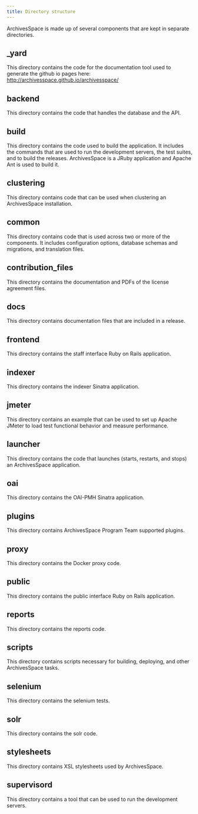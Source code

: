 ```yaml
---
title: Directory structure
---
```


ArchivesSpace is made up of several components that are kept in separate directories.

## \_yard

This directory contains the code for the documentation tool used to generate the github io pages here: http://archivesspace.github.io/archivesspace/

## backend

This directory contains the code that handles the database and the API.

## build

This directory contains the code used to build the application. It includes the commands that are used to run the development servers, the test suites, and to build the releases. ArchivesSpace is a JRuby application and Apache Ant is used to build it.

## clustering

This directory contains code that can be used when clustering an ArchivesSpace installation.

## common

This directory contains code that is used across two or more of the components. It includes configuration options, database schemas and migrations, and translation files.

## contribution_files

This directory contains the documentation and PDFs of the license agreement files.

## docs

This directory contains documentation files that are included in a release.

## frontend

This directory contains the staff interface Ruby on Rails application.

## indexer

This directory contains the indexer Sinatra application.

## jmeter

This directory contains an example that can be used to set up Apache JMeter to load test functional behavior and measure performance.

## launcher

This directory contains the code that launches (starts, restarts, and stops) an ArchivesSpace application.

## oai

This directory contains the OAI-PMH Sinatra application.

## plugins

This directory contains ArchivesSpace Program Team supported plugins.

## proxy

This directory contains the Docker proxy code.

## public

This directory contains the public interface Ruby on Rails application.

## reports

This directory contains the reports code.

## scripts

This directory contains scripts necessary for building, deploying, and other ArchivesSpace tasks.

## selenium

This directory contains the selenium tests.

## solr

This directory contains the solr code.

## stylesheets

This directory contains XSL stylesheets used by ArchivesSpace.

## supervisord

This directory contains a tool that can be used to run the development servers.
